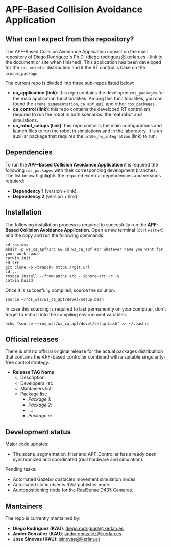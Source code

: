 # APF-Based Collision Avoidance Application

## What can I expect from this repository?
The APF-Based Collision Avoidance Application consist on the main repository of Diego Rodríguez's Ph.D. (diego.rodriguez@ikerlan.es - link to the document or site when finished). This application has been developed for the `ros_melodic` distribution and it the RT control is base on the `orocos_package`.

The current repo is divided into three sub-repos listed below:
* **ca_application (link)**: this repo contains the developed `ros_packages` for the main application functionalities. Among this funcitonalities, you can found the `scene_segementation`, `ca_apf_gui`, and other `ros_packages`.
* **ca_control (link)**: this repo contains the developed RT controllers required to run the robot in both scenarios: the real robot and simulations.
* **ca_robot_setups (link)**: this repo contains the main configurations and launch files to run the robot in simulations and in the laboratory. It is an auxiliar package that requires the `ur10e_hw_integration` (link) to run.

## Dependencies
To run the **APF-Based Collision Avoidance Application** it is required the following `ros_packages` with their corresponding development branches. The list below highlights the required external dependencies and versions requierd:
* **Dependency 1** (version + link).
* **Dependency 2** (version + link).

## Installation
The following installation process is required to succesfully run the **APF-Based Collision Avoidance Application**. Open a new terminal (`ctrl`+`alt`+`t`) and the copy and run the following commands:
```
cd ros_wss
mkdir -p ws_ca_apf/src && cd ws_ca_apf #or whatever name you want for your work space
catkin init
cd src
git clone -b <branch> https://git.url
cd ..
rosdep install --from-paths src --ignore-src -r -y
catkin build
```

Once it is succesfully compiled, source the solution:
```
source ~/ros_wss/ws_ca_apf/devel/setup.bash
```

In case this sourcing is required to last permanently on your computer, don't forget to echo it into the compiling environment variables:
```
echo "source ~/ros_wss/ws_ca_apf/devel/setup.bash" >> ~/.bashrc
```

## Official releases
There is still no official original release for the actual packages distribuition that contains the APF-based controller combined with a suitable singularity-free control strategy.
* **Release TAG Name**: 
  * Description: 
  * Developers list:
  * Mantainers list:
  * Package list:
    * *Package 1*: 
    * *Package 2*:
    * *...*:
    * *Package n*:


## Development status
Major code updates:
* The scene_segmentation_filter and APF_Controller has already been synchronized and coordinated (real hardware and simulation).

Pending tasks:
* Automated Gazebo obstacles movement simulation nodes.
* Automated static objects RViZ publisher node.
* Auotopositioning node for the RealSense D435 Cameras.

## Mantainers
The repo is currently mantained by:
* **Diego Rodríguez (KAU)**: diego.rodriguez@ikerlan.es
* **Ander González (KAU)**: ander.gonzalez@ikerlan.es
* **Josu Sinovas (KAU)**: jsinovas@ikerlan.es

